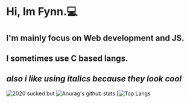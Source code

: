 # Hi, Im Fynn.💻
## I'm mainly focus on Web development and JS. 
## I sometimes use C based langs.
## ***also i like using italics because they look cool***
![2020 sucked but](https://cdn.discordapp.com/attachments/743934885097373856/794378350449524746/unknown.png)
![Anurag's github stats](https://github-readme-stats.vercel.app/api?username=fynntheperson&show_icons=true&theme=light)
[![Top Langs](https://github-readme-stats.vercel.app/api/top-langs/?username=fynntheperson&show_icons=true&theme=light)
